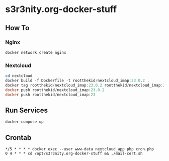 # s3r3nity.org-docker-stuff

## How To

### Nginx

```PowerShell
docker network create nginx
```

### Nextcloud

```Powershell
cd nextcloud
docker build -f Dockerfile -t rootthekid/nextcloud_imap:23.0.2 .
docker tag rootthekid/nextcloud_imap:23.0.2 rootthekid/nextcloud_imap:23
docker push rootthekid/nextcloud_imap:23.0.2
docker push rootthekid/nextcloud_imap:23
```

## Run Services

```PowerShell
docker-compose up
```

## Crontab

```crontab
*/5 * * * * docker exec --user www-data nextcloud_app php cron.php
0 4 * * * cd /opt/s3r3nity.org-docker-stuff && ./mail-cert.sh
```
